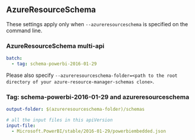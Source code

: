 ## AzureResourceSchema

These settings apply only when `--azureresourceschema` is specified on the command line.

### AzureResourceSchema multi-api

``` yaml $(azureresourceschema) && $(multiapi)
batch:
  - tag: schema-powerbi-2016-01-29

```

Please also specify `--azureresourceschema-folder=<path to the root directory of your azure-resource-manager-schemas clone>`.

### Tag: schema-powerbi-2016-01-29 and azureresourceschema

``` yaml $(tag) == 'schema-powerbi-2016-01-29' && $(azureresourceschema)
output-folder: $(azureresourceschema-folder)/schemas

# all the input files in this apiVersion
input-file:
  - Microsoft.PowerBI/stable/2016-01-29/powerbiembedded.json

```

